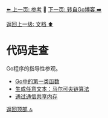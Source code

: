 [⬅️ 上一页: 参考](参考) 🚦 [下一页: 转自Go博客 ➡️](转自Go博客)

[返回上一级: 文档 ⬆️](../文档)

# 代码走查

Go程序的指导性参观。

- [Go中的第一类函数](代码走查/Go中的第一类函数)
- [生成任意文本：马尔可夫链算法](代码走查/生成任意文本：马尔可夫链算法)
- [通过通信共享内存](代码走查/通过通信共享内存)

[返回顶部 🔝](#代码走查)